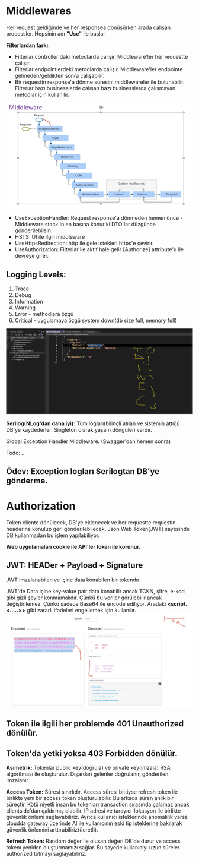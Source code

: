 # Middlewares

Her request geldiğinde ve her responsea dönüşürken arada çalışan processler. Hepsinin adı **"Use"** ile başlar

**Filterlardan farkı:**
- Filterlar controller'daki metodlarda çalışır, Middleware'ler her requestte çalışır.
- Filterlar endpointlerdeki metodlarda çalışır, Middleware'ler endpointe gelmeden/geldikten sonra çalışabilir.
- Bir requestin response'a dönme süresini middlewareler ile bulunabilir. Filterlar bazı businesslerde çalışan bazı businesslerda çalışmayan metodlar için kullanılır.

![middlewares](middlewares.png)
- UseExceptionHandler: Request response'a dönmeden hemen önce - Middleware stack'in en başına konur ki DTO'lar düzgünce gönderilebilsin.
- HSTS: UI ile ilgili middleware
- UseHttpsRedirection: http ile gele istekleri https'e çevirir.
- UseAuthorization: Filterlar ile aktif hale gelir [Authorize] attribute'u ile devreye girer.

## **Logging Levels:**
1) Trace
2) Debug
3) Information
4) Warning
5) Error - methodlara özgü
6) Critical - uygulamaya özgü system down(db size full, memory full)

![logging_levels](logging_levels.png)

**Serilog(NLog'dan daha iyi):**
Tüm logları(bilinçli atılan ve sistemin attığı) DB'ye kaydederler. Singleton olarak yaşam döngüleri vardır.

Global Exception Handler Middleware:
(Swagger'dan hemen sonra)

Todo: ...

## Ödev: Exception logları Serilogtan DB'ye gönderme.


# Authorization
Token cliente dönülecek, DB'ye eklenecek ve her requestte requestin headerına konulup geri gönderilebilecek.
Json Web Token(JWT) sayesinde DB kullanmadan bu işlem yapılabiliyor.

**Web uygulamaları cookie ile API'ler token ile korunur.**
## **JWT: HEADer + Payload + Signature**
JWT imzalanabilen ve içine data konabilen bir tokendır.

JWT'de Data içine key-value pair data konabilir ancak TCKN, şifre, e-kod gibi gizli şeyler konmamalıdır. Çünkü bu veriler görülebilir ancak değiştirilemez. Çünkü sadece Base64 ile encode ediliyor. Aradaki **<script.<.....>>** gibi zararlı ifadeleri engellemek için kullanılır.
![keyvaluejwt](keyvaluejwt.png)

## Token ile ilgili her problemde 401 Unauthorized dönülür.
## Token'da yetki yoksa 403 Forbidden dönülür.

**Asimetrik:** Tokenlar public key(doğrula) ve private key(imzala) RSA algoritması ile oluşturulur. Dışardan gelenler doğrulanır, gönderilen imzalanır.

**Access Token:** Süresi sınırlıdır. Access süresi bittiyse refresh token ile birlikte yeni bir access token oluşturulabilir. Bu arkada süren anlık bir süreçtir.
Kötü niyetli insan bu tokenları transaction sırasında çalamaz ancak clientside'dan çaldırmış olabilir. IP adresi ve tarayıcı-lokasyon ile birlikte güvenlik önlemi sağlayabiliriz. Ayrıca kullanıcı isteklerinde anomalilik varsa cloudda gateway üzerinde AI ile kullanıcının eski tip isteklerine bakılarak güvenlik önlemini arttırabiliriz(ücretli).

**Refresh Token:** Random değer ile oluşan değeri DB'de durur ve access tokenı yeniden oluşturmamızı sağlar. Bu sayede kullanıcıyı uzun süreler authorized tutmayı sağlayabiliriz.